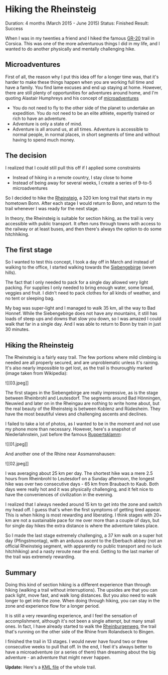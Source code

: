 # Hiking the Rheinsteig

Duration: 4 months (March 2015 - June 2015)
Status: Finished
Result: Success

When I was in my twenties a friend and I hiked the famous [GR-20](https://en.wikipedia.org/wiki/GR_20) trail in Corsica. This was one of the more adventurous things I did in my life, and I wanted to do another physically and mentally challenging hike.

## Microadventures ##

First of all, the reason why I put this idea off for a longer time was, that it's harder to make these things happen when you are working full time and have a family. You find lame excuses and end up staying at home. However, there are still plenty of opportunities for adventures around home, and I'm quoting Alastair Humphreys and his concept of [microadventures](http://www.alastairhumphreys.com/microadventures-3/)

 - You do not need to fly to the other side of the planet to undertake an expedition. You do not need to be an elite athlete, expertly trained or rich to have an adventure.
 - Adventure is only a state of mind.
 - Adventure is all around us, at all times. Adventure is accessible to normal people, in normal places, in short segments of time and without having to spend much money.

## The decision ##

I realized that I could still pull this off if I applied some constraints

 - Instead of hiking in a remote country, I stay close to home
 - Instead of being away for several weeks, I create a series of 9-to-5 microadventures

So I decided to hike the [Rheinsteig](https://en.wikivoyage.org/wiki/Rheinsteig), a 320 km long trail that starts in my hometown Bonn. After each stage I would return to Bonn, and return to the trail whenever I was ready for the next stage.

In theory, the Rheinsteig is suitable for section hiking, as the trail is very accessible with public transport. It often runs through towns with access to the railway or at least buses, and then there's always the option to do some hitchhiking.

## The first stage ##

So I wanted to test this concept, I took a day off in March and instead of walking to the office, I started walking towards the [Siebengebirge](https://en.wikipedia.org/wiki/Siebengebirge) (seven hills).

The fact that I only needed to pack for a single day allowed very light packing. For supplies I only needed to bring enough water, some bread, veggies and fruit. I didn't need to pack clothes for all kinds of weather, and no tent or sleeping bag. 

My bag was super-light and I managed to walk 35 km, all the way to Bad Honnef. While the Siebengebirge does not have any mountains, it still has loads of steep ups and downs that slow you down, so I was amazed I could walk that far in a single day. And I was able to return to Bonn by train in just 30 minutes.

## Hiking the Rheinsteig ##

The Rheinsteig is a fairly easy trail. The few portions where mild climbing is needed are all properly secured, and are unproblematic unless it's raining. It's also nearly impossible to get lost, as the trail is thouroughly marked (image taken from Wikipedia):

![[03.jpeg]] 

The first stages in the Siebengebirge are really impressive, as is the stage between Rheinbrohl and Leutesdorf. The segments around Bad Hönningen, Neuwied and later on in the Rheingau are nothing to write home about, but the real beauty of the Rheinsteig is between Koblenz and Rüdesheim. They have the most beautiful views and challenging ascents and declines.

I failed to take a lot of photos, as I wanted to be in the moment and not use my phone more than necessary. However, here's a snapshot of Niederlahnstein, just before the famous [Ruppertsklamm](https://de.wikipedia.org/wiki/Ruppertsklamm):

![[01.jpeg]] 

And another one of the Rhine near Assmannshausen:

![[02.jpeg]] 

I was averaging about 25 km per day. The shortest hike was a mere 2.5 hours from Rheinbrohl to Leutesdorf on a Sunday afternoon, the longest hike was over two consecutive days - 65 km from Braubach to Kaub. Both days were really hot and it was physically challenging, and it felt nice to have the conveniences of civilization in the evening.

I realized that I always needed around 15 km to get into the zone and switch my head off. I guess that's when the first symptoms of getting tired appear. This is when hiking is most rewarding and liberating. I think stages with 20+ km are not a sustainable pace for me over more than a couple of days, but for single day hikes the extra distance is where the adventure takes place.

So I made the last stage extremely challenging, a 37 km walk on a super hot day (Pfingstmontag), with an arduous ascent to the Eberbach abbey (not an official Rheinsteig segment, with apparently no public transport and no luck hitchhiking) and a nasty reroute near the end. Getting to the last marker of the trail was extremely rewarding.

## Summary ##

Doing this kind of section hiking is a different experience than through hiking (walking a trail without interruptions). The upsides are that you can pack light, move fast, and walk long distances. But you also need to walk longer to get into the zone. When doing through hiking, you can stay in the zone and experience flow for a longer period.

It is still a very rewarding experience, and I feel the sensation of accomplishment, although it's not been a single attempt, but many small ones. In fact, I have already started to walk the [Rheinburgenweg](https://en.wikipedia.org/wiki/Rheinburgenweg_Trail), the trail that's running on the other side of the Rhine from Rolandseck to Bingen.

I finished the trail in 13 stages. I would never have found two or three consecutive weeks to pull that off. In the end, I feel it's always better to have a microadventure (or a series of them) than dreaming about the big adventure - an adventure that might never happen.

**Update:** Here's a [KML file](rheinsteig.kml) of the whole trail.
